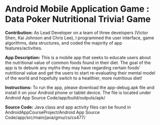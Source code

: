 # Android Mobile Application Game : Data Poker Nutritional Trivia! Game

**Contribution:** As Lead Developer on a team of three developers (Victor Shen, Kai Johnson and Chris Lee), I programmed the user interface, game algorithms, data structures, and coded the majority of app features/activities. 

**App Description:** This is a mobile app that seeks to educate users about the nutritional value of common foods found in their diet. The goal of the app is to debunk any myths they may have regarding certain foods’ nutritional value and get the users to start re-evaluating their mental model of the world and hopefully switch to a healthier, more nutritious diet!

**Instructions:** To run the app, please download the app-debug.apk file and install it on your Android phone or tablet device. The file is located under Android App Source Code/app/build/outputs/apk/ 

**Source Code:** Java class and app activity files can be found in AndroidAppCourseProject/Android App Source Code/app/src/main/java/gmu/cs/cs477/
